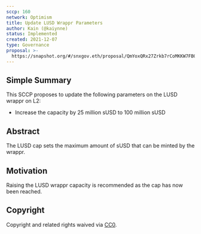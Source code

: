 ```yaml
---
sccp: 160
network: Optimism
title: Update LUSD Wrappr Parameters
author: Kain (@kaiynne)
status: Implemented
created: 2021-12-07
type: Governance
proposal: >-
  https://snapshot.org/#/snxgov.eth/proposal/QmYoxQRx27Zrkb7rCoMKKW7FBGc7x2F6iQ6ThjcvJkRPNA
---
```


## Simple Summary

<!--"If you can't explain it simply, you don't understand it well enough." Provide a simplified and layman-accessible explanation of the SCCP.-->

This SCCP proposes to update the following parameters on the LUSD wrappr on L2:

- Increase the capacity by 25 million sUSD to 100 million sUSD

## Abstract

<!--A short (~200 word) description of the variable change proposed.-->

The LUSD cap sets the maximum amount of sUSD that can be minted by the wrappr.

## Motivation

<!--The motivation is critical for SCCPs that want to update variables within Synthetix. It should clearly explain why the existing variable is not incentive aligned. SCCP submissions without sufficient motivation may be rejected outright.-->

Raising the LUSD wrappr capacity is recommended as the cap has now been reached.

## Copyright

Copyright and related rights waived via [CC0](https://creativecommons.org/publicdomain/zero/1.0/).
